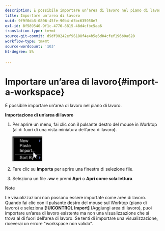```yaml
---
description: È possibile importare un’area di lavoro nel piano di lavoro.
title: Importare un’area di lavoro
uuid: 9f9f0da8-0806-45fe-90b4-d5bc635958e7
exl-id: 8f589540-9f1c-4776-8815-48d4cfbc5aa6
translation-type: tm+mt
source-git-commit: d9df90242ef96188f4e4b5e6d04cfef196b0a628
workflow-type: tm+mt
source-wordcount: '103'
ht-degree: 5%

---
```


# Importare un’area di lavoro{#import-a-workspace}

È possibile importare un’area di lavoro nel piano di lavoro.

**Importazione di un’area di lavoro**

1. Per aprire un menu, fai clic con il pulsante destro del mouse in Worktop (al di fuori di una vista miniatura dell’area di lavoro).

   ![](assets/import_workspace.png)

1. Fare clic su **Importa** per aprire una finestra di selezione file.
1. Seleziona un file **.vw** e premi **Apri** o **Apri come sola lettura**.

>[!NOTE]
>
>Le visualizzazioni non possono essere importate come aree di lavoro. Quando fai clic con il pulsante destro del mouse sul Worktop (piano di lavoro) e seleziona **[!UICONTROL Import]** (Aggiungi area di lavoro), puoi importare un’area di lavoro esistente ma non una visualizzazione che si trova al di fuori dell’area di lavoro. Se tenti di importare una visualizzazione, riceverai un errore &quot;workspace non valido&quot;.
